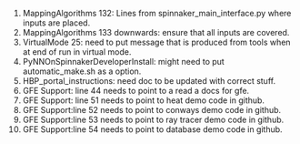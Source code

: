 1. MappingAlgorithms 132: Lines from spinnaker_main_interface.py where inputs are placed.
1. MappingAlgorithms 133 downwards: ensure that all inputs are covered.
1. VirtualMode 25: need to put message that is produced from tools when at end of run in virtual mode. 
1. PyNNOnSpinnakerDeveloperInstall: might need to put automatic_make.sh as a option.
1. HBP_portal_instructions: need doc to be updated with correct stuff.
1. GFE Support: line 44 needs to point to a read a docs for gfe.
1. GFE Support: line 51 needs to point to heat demo code in github.
1. GFE Support:line 52 needs to point to conways demo code in github.
1. GFE Support:line 53 needs to point to ray tracer demo code in github.
1. GFE Support:line 54 needs to point to database demo code in github.